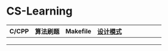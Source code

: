 # CS-Learning
| C/CPP | 算法刷题 | Makefile | [设计模式](https://github.com/T1mzhou/Design_Pattern) |      |      |      |      |      |      |
| ----- | -------- | -------- | -------- | ---- | ---- | ---- | ---- | ---- | ---- |
|       |          |          |          |      |      |      |      |      |      |
|       |          |          |          |      |      |      |      |      |      |
|       |          |          |          |      |      |      |      |      |      |

